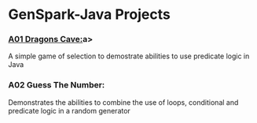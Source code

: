 <h1> GenSpark-Java Projects </h1>
<h3><a href="https://github.com/pkingori/Java-GenSpark/blob/main/GenSpark-A01_DragonCave/src/DragonCave.java">A01 Dragons Cave:</a>a></h3> A simple game of selection to demostrate abilities to use predicate logic in Java</br>
<h3>A02 Guess The Number:</h3> Demonstrates the abilities to combine the use of loops, conditional and predicate logic in a random generator</br>

